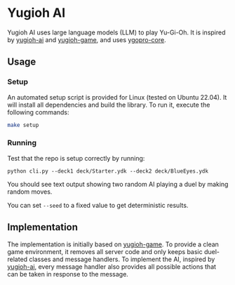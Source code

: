 # Yugioh AI

Yugioh AI uses large language models (LLM) to play Yu-Gi-Oh. It is inspired by [yugioh-ai](https://github.com/melvinzhang/yugioh-ai]) and [yugioh-game](https://github.com/tspivey/yugioh-game), and uses [ygopro-core](https://github.com/Fluorohydride/ygopro-core).

## Usage

### Setup

An automated setup script is provided for Linux (tested on Ubuntu 22.04). It will install all dependencies and build the library. To run it, execute the following commands:

```bash
make setup
```

### Running

Test that the repo is setup correctly by running:

```
python cli.py --deck1 deck/Starter.ydk --deck2 deck/BlueEyes.ydk
```

You should see text output showing two random AI playing a duel by making random moves.

You can set `--seed` to a fixed value to get deterministic results.

## Implementation

The implementation is initially based on [yugioh-game](https://github.com/tspivey/yugioh-game). To provide a clean game environment, it removes all server code and only keeps basic duel-related classes and message handlers.
To implement the AI, inspired by [yugioh-ai](https://github.com/melvinzhang/yugioh-ai]), every message handler also provides all possible actions that can be taken in response to the message.